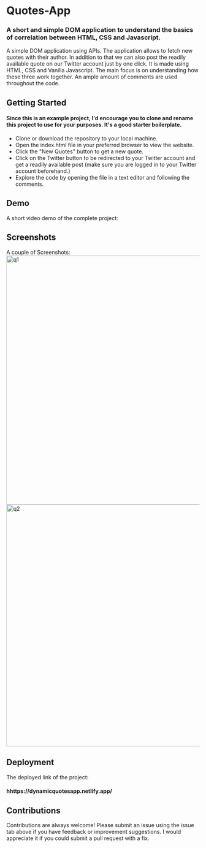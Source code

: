 # Quotes-App

### A short and simple DOM application to understand the basics of correlation between HTML, CSS and Javascript. 

A simple DOM application using APIs. The application allows to fetch new quotes with their author. In addition to that we can also post the readily available quote on our Twitter account just by one click. It is made using HTML, CSS and Vanilla Javascript. The main focus is on understanding how these three work together. An ample amount of comments are used throughout the code. 


## Getting Started

#### Since this is an example project, I'd encourage you to clone and rename this project to use for your purposes. It's a good starter boilerplate.

* Clone or download the repository to your local machine.
* Open the index.html file in your preferred browser to view the website.
* Click the "New Quotes" button to get a new quote.
* Click on the Twitter button to be redirected to your Twitter account and get a readily available post (make sure you are logged in to your         Twitter account beforehand.)
* Explore the code by opening the file in a text editor and following the comments.






## Demo

A short video demo of the complete project:




## Screenshots

A couple of Screenshots:
<img width="650" alt="q1" src="https://user-images.githubusercontent.com/112818778/220021694-b999f61c-2046-42f3-b30e-08662a561b95.png">
<img width="631" alt="q2" src="https://user-images.githubusercontent.com/112818778/220021723-9b998ff0-a64a-49e4-97f7-a7a5cebe9402.png">



## Deployment

The deployed link of the project: 
#### hhttps://dynamicquotesapp.netlify.app/

## Contributions

Contributions are always welcome! Please submit an issue using the issue tab above if you have feedback or improvement suggestions. I would appreciate it if you could submit a pull request with a fix.
